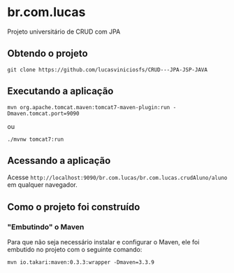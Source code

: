 # br.com.lucas
Projeto universitário de CRUD com JPA

## Obtendo o projeto

`git clone https://github.com/lucasviniciosfs/CRUD---JPA-JSP-JAVA`

## Executando a aplicação

`mvn org.apache.tomcat.maven:tomcat7-maven-plugin:run -Dmaven.tomcat.port=9090`

ou

`./mvnw tomcat7:run`

## Acessando a aplicação

Acesse `http://localhost:9090/br.com.lucas/br.com.lucas.crudAluno/aluno` em qualquer navegador.

## Como o projeto foi construído

### "Embutindo" o Maven

Para que não seja necessário instalar e configurar o Maven, ele foi embutido no projeto com o seguinte comando:

`mvn io.takari:maven:0.3.3:wrapper -Dmaven=3.3.9`